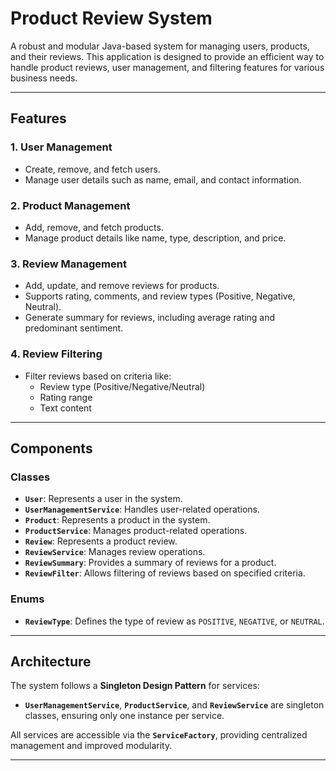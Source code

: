 # Product Review System

A robust and modular Java-based system for managing users, products, and their reviews. This application is designed to provide an efficient way to handle product reviews, user management, and filtering features for various business needs.

---

## Features

### 1. User Management
- Create, remove, and fetch users.
- Manage user details such as name, email, and contact information.

### 2. Product Management
- Add, remove, and fetch products.
- Manage product details like name, type, description, and price.

### 3. Review Management
- Add, update, and remove reviews for products.
- Supports rating, comments, and review types (Positive, Negative, Neutral).
- Generate summary for reviews, including average rating and predominant sentiment.

### 4. Review Filtering
- Filter reviews based on criteria like:
  - Review type (Positive/Negative/Neutral)
  - Rating range
  - Text content

---

## Components

### Classes
- **`User`**: Represents a user in the system.
- **`UserManagementService`**: Handles user-related operations.
- **`Product`**: Represents a product in the system.
- **`ProductService`**: Manages product-related operations.
- **`Review`**: Represents a product review.
- **`ReviewService`**: Manages review operations.
- **`ReviewSummary`**: Provides a summary of reviews for a product.
- **`ReviewFilter`**: Allows filtering of reviews based on specified criteria.

### Enums
- **`ReviewType`**: Defines the type of review as `POSITIVE`, `NEGATIVE`, or `NEUTRAL`.

---

## Architecture

The system follows a **Singleton Design Pattern** for services:
- **`UserManagementService`**, **`ProductService`**, and **`ReviewService`** are singleton classes, ensuring only one instance per service.

All services are accessible via the **`ServiceFactory`**, providing centralized management and improved modularity.

---
